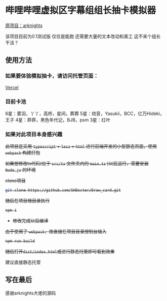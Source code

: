 # 哔哩哔哩虚拟区字幕组组长抽卡模拟器

[原项目：arknights](https://github.com/lollipopnougat/arknights)<br>

该项目目前为0.1测试版 仅仅是能跑 还需要大量的文本改动和美工 这不来个组长干活？

## 使用方法

### 如果要体验模拟抽卡，请访问托管页面：<br>

[Vercel](https://draw-card.vercel.app/)<br>

### 目前卡池

6星：雾羽，丫丫，高桥，星间，葬葬
5星：琉音，Yasukii，BCC，亿万Hideki，王子
4星：莽莽，黑色年代记，BJB，psm
3星：红叶

### 如果对此项目本身感兴趣

<s>此项目是采用 `typescript` + `less` + `html` 进行前端开发的小型静态页面，使用 `webpack` 构建打包

如果想修改ts代码(位于 `src/ts` 文件夹内的 `main.ts` )以后运行，需要安装 `Node.js` 的环境

clone项目

```bash
git clone https://github.com/SHDocter/Draw_card.git
```

随后在项目根目录执行

```bash
npm i
```

- 修改完成以后编译

由于使用了 `webpack`，故直接在项目目录控制台输入

```bash
npm run build
```

随后打开`dist/index.html`或进行静态托管即可看到效果</s><br>

建议直接静态托管

## 写在最后

感谢arknights大佬的源码